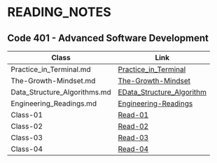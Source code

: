 # READING_NOTES


## Code 401 - Advanced Software Development


|   Class     |     Link    |
| ----------- | ----------- |
| Practice_in_Terminal.md | [Practice_in_Terminal](https://github.com/Mohammad-Shahin23/reading-notes/blob/main/reading_notes/Practice_in_Terminal.md) |
| The-Growth-Mindset.md | [The-Growth-Mindset](https://github.com/Mohammad-Shahin23/reading-notes/blob/main/reading_notes/The_Growth_Mindset.md) |
| Data_Structure_Algorithms.md | [EData_Structure_Algorithm](https://github.com/Mohammad-Shahin23/reading-notes/blob/main/reading_notes/Data_Structure_Algorithms.md) |
| Engineering_Readings.md | [Engineering-Readings](https://github.com/Mohammad-Shahin23/reading-notes/blob/main/reading_notes/Engineering_Readings.md) |
|  Class-01   | [Read-01](https://github.com/Mohammad-Shahin23/reading-notes/blob/main/reading_notes/Read_Class%2001.md) |
|  Class-02   | [Read-02](https://github.com/Mohammad-Shahin23/reading-notes/blob/main/reading_notes/Read-Class%2002.md) |
| Class-03    | [Read-03](https://github.com/Mohammad-Shahin23/reading-notes/blob/main/reading_notes/Read_Class%2003.md) |
| Class-04    | [Read-04](https://github.com/Mohammad-Shahin23/reading-notes/blob/main/reading_notes/Read_Class_04.md) |



